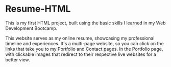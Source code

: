 # Resume-HTML

This is my first HTML project, built using the basic skills I learned in my Web Development Bootcamp.

This website serves as my online resume, showcasing my professional timeline and experiences. It's a multi-page website, so you can click on the links that take you to my Portfolio and Contact pages. In the Portfolio page, with clickable images that redirect to their respective live websites for a better view.
